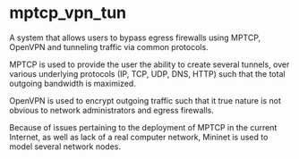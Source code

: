 mptcp_vpn_tun
=============

A system that allows users to bypass egress firewalls using MPTCP, OpenVPN and
tunneling traffic via common protocols.

MPTCP is used to provide the user the ability to create several tunnels, over
various underlying protocols (IP, TCP, UDP, DNS, HTTP) such that the total
outgoing bandwidth is maximized.

OpenVPN is used to encrypt outgoing traffic such that it true nature is not
obvious to network administrators and egress firewalls.

Because of issues pertaining to the deployment of MPTCP in the current Internet,
as well as lack of a real computer network, Mininet is used to model several
network nodes.
